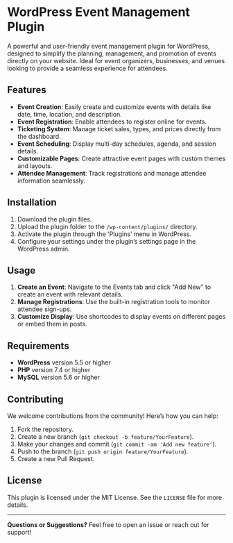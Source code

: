 # WordPress Event Management Plugin

A powerful and user-friendly event management plugin for WordPress, designed to simplify the planning, management, and promotion of events directly on your website. Ideal for event organizers, businesses, and venues looking to provide a seamless experience for attendees.

## Features

- **Event Creation**: Easily create and customize events with details like date, time, location, and description.
- **Event Registration**: Enable attendees to register online for events.
- **Ticketing System**: Manage ticket sales, types, and prices directly from the dashboard.
- **Event Scheduling**: Display multi-day schedules, agenda, and session details.
- **Customizable Pages**: Create attractive event pages with custom themes and layouts.
- **Attendee Management**: Track registrations and manage attendee information seamlessly.

## Installation

1. Download the plugin files.
2. Upload the plugin folder to the `/wp-content/plugins/` directory.
3. Activate the plugin through the 'Plugins' menu in WordPress.
4. Configure your settings under the plugin’s settings page in the WordPress admin.

## Usage

1. **Create an Event**: Navigate to the Events tab and click "Add New" to create an event with relevant details.
2. **Manage Registrations**: Use the built-in registration tools to monitor attendee sign-ups.
3. **Customize Display**: Use shortcodes to display events on different pages or embed them in posts.

## Requirements

- **WordPress** version 5.5 or higher
- **PHP** version 7.4 or higher
- **MySQL** version 5.6 or higher

## Contributing

We welcome contributions from the community! Here’s how you can help:

1. Fork the repository.
2. Create a new branch (`git checkout -b feature/YourFeature`).
3. Make your changes and commit (`git commit -am 'Add new feature'`).
4. Push to the branch (`git push origin feature/YourFeature`).
5. Create a new Pull Request.

## License

This plugin is licensed under the MIT License. See the `LICENSE` file for more details.

---

**Questions or Suggestions?** Feel free to open an issue or reach out for support!
